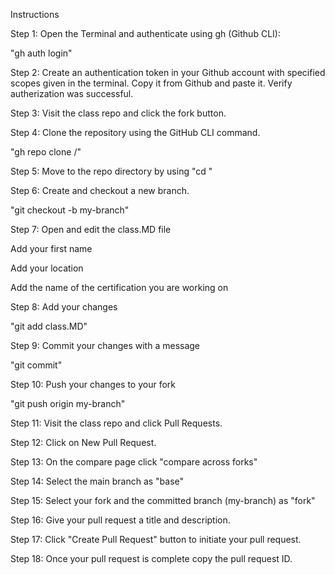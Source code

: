 Instructions

Step 1: Open the Terminal and authenticate using gh (Github CLI):

"gh auth login"

Step 2: Create an authentication token in your Github account with specified scopes given in the terminal. Copy it from Github and paste it. Verify autherization was successful.

Step 3: Visit the class repo and click the fork button.

Step 4: Clone the repository using the GitHub CLI command.

"gh repo clone <YOUR USERNAME>/<REPOSITORY-NAME>"

Step 5: Move to the repo directory by using "cd <REPOSITORY-NAME>"

Step 6: Create and checkout a new branch.

"git checkout -b my-branch"

Step 7: Open and edit the class.MD file

Add your first name

Add your location

Add the name of the certification you are working on

Step 8: Add your changes

"git add class.MD"

Step 9: Commit your changes with a message

"git commit"

Step 10: Push your changes to your fork

"git push origin my-branch"

Step 11: Visit the class repo and click Pull Requests.

Step 12: Click on New Pull Request.

Step 13: On the compare page click "compare across forks"

Step 14: Select the main branch as "base"

Step 15: Select your fork and the committed branch (my-branch) as "fork"

Step 16: Give your pull request a title and description.

Step 17: Click "Create Pull Request" button to initiate your pull request.

Step 18: Once your pull request is complete copy the pull request ID.